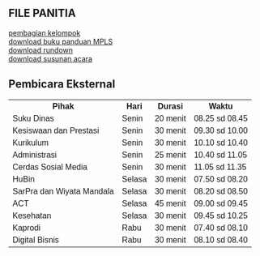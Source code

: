 ## FILE PANITIA

[pembagian kelompok](https://MPLSsmktelkomjakarta.github.com/mpls)</br>
[download buku panduan MPLS](https://gdurl.com/h2yN/download)</br>
[download rundown](https://gdurl.com/4hGh/download)</br>
[download susunan acara](https://gdurl.com/GK3A/download)</br>

<html>
<head>
<style>
table {
  font-family: arial, sans-serif;
  border-collapse: collapse;
  width: 100%;
}

td, th {
  border: 1px solid #dddddd;
  text-align: left;
  padding: 8px;
}

tr:nth-child(even) {
  background-color: #dddddd;
}
</style>
</head>
<body>

<h2>Pembicara Eksternal</h2>
<table>
  <tr>
    <th>Pihak</th>
    <th>Hari</th>
    <th>Durasi</th>
    <th>Waktu</th>
  </tr>
  <tr>
    <td>Suku Dinas</td>
    <td>Senin</td>
    <td>20 menit</td>
    <td>08.25 sd 08.45</td>
  </tr>
  <tr>
    <td>Kesiswaan dan Prestasi</td>
    <td>Senin</td>
    <td>30 menit</td>
    <td>09.30 sd 10.00</td>
  </tr>
  <tr>
    <td>Kurikulum</td>
    <td>Senin</td>
    <td>30 menit</td>
    <td>10.10 sd 10.40</td>
  </tr>
  <tr>
    <td>Administrasi</td>
    <td>Senin</td>
    <td>25 menit</td>
    <td>10.40 sd 11.05</td>
  </tr>
  <tr>
    <td>Cerdas Sosial Media</td>
    <td>Senin</td>
    <td>30 menit</td>
    <td>11.05 sd 11.35</td>
  </tr>
  <tr>
    <td>HuBin</td>
    <td>Selasa</td>
    <td>30 menit</td>
    <td>07.50 sd 08.20</td>
  </tr>
  <tr>
    <td>SarPra dan Wiyata Mandala</td>
    <td>Selasa</td>
    <td>30 menit</td>
    <td>08.20 sd 08.50</td>
  </tr>
  <tr>
    <td>ACT</td>
    <td>Selasa</td>
    <td>45 menit</td>
    <td>09.00 sd 09.45</td>
  </tr>
  <tr>
    <td>Kesehatan</td>
    <td>Selasa</td>
    <td>30 menit</td>
    <td>09.45 sd 10.25</td>
  </tr>
  <tr>
    <td>Kaprodi</td>
    <td>Rabu</td>
    <td>30 menit</td>
    <td>07.40 sd 08.10</td>
  </tr>
  <tr>
    <td>Digital Bisnis</td>
    <td>Rabu</td>
    <td>30 menit</td>
    <td>08.10 sd 08.40</td>
  </tr>

